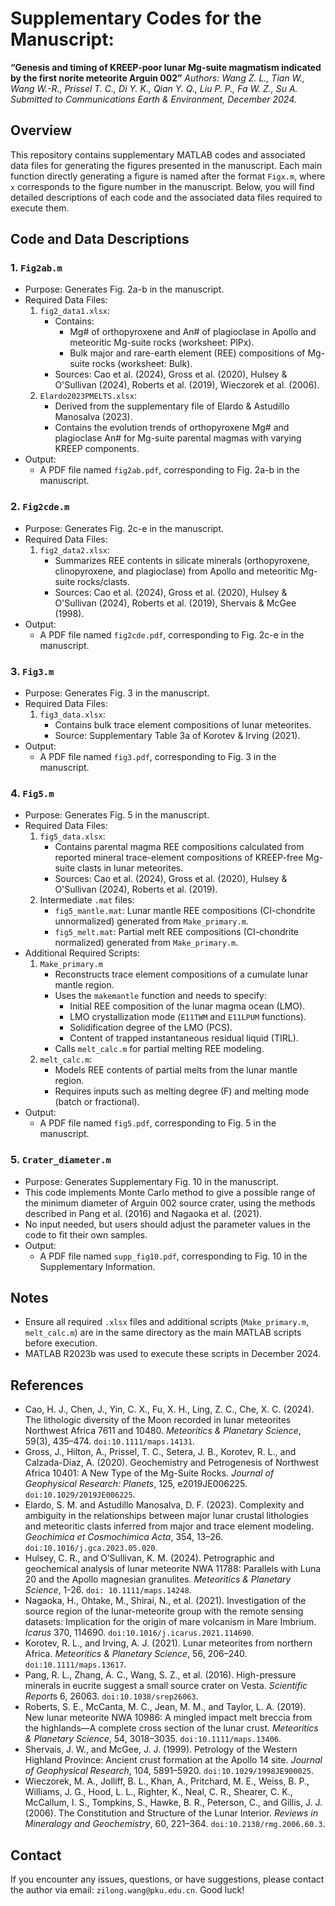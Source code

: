 # Supplementary Codes for the Manuscript:
**“Genesis and timing of KREEP-poor lunar Mg-suite magmatism indicated by the first norite meteorite Arguin 002”**
*Authors: Wang Z. L., Tian W., Wang W.-R., Prissel T. C., Di Y. K., Qian Y. Q., Liu P. P., Fa W. Z., Su A.*
*Submitted to Communications Earth & Environment, December 2024.*

## Overview
This repository contains supplementary MATLAB codes and associated data files for generating the figures presented in the manuscript. Each main function directly generating a figure is named after the format ```Figx.m```, where ```x``` corresponds to the figure number in the manuscript. Below, you will find detailed descriptions of each code and the associated data files required to execute them.

## Code and Data Descriptions
### 1. ```Fig2ab.m```
  * Purpose: Generates Fig. 2a-b in the manuscript.
  * Required Data Files:
    1. ```fig2_data1.xlsx```:
       * Contains:
         * Mg# of orthopyroxene and An# of plagioclase in Apollo and meteoritic Mg-suite rocks (worksheet: PlPx).
         * Bulk major and rare-earth element (REE) compositions of Mg-suite rocks (worksheet: Bulk).
       * Sources: Cao et al. (2024), Gross et al. (2020), Hulsey & O'Sullivan (2024), Roberts et al. (2019), Wieczorek et al. (2006).
    2. ```Elardo2023PMELTS.xlsx```:
       * Derived from the supplementary file of Elardo & Astudillo Manosalva (2023).
       * Contains the evolution trends of orthopyroxene Mg# and plagioclase An# for Mg-suite parental magmas with varying KREEP components.
  * Output:
    * A PDF file named ```fig2ab.pdf```, corresponding to Fig. 2a-b in the manuscript.
### 2. ```Fig2cde.m```
  * Purpose: Generates Fig. 2c-e in the manuscript.
  * Required Data Files:
    1. ```fig2_data2.xlsx```:
       * Summarizes REE contents in silicate minerals (orthopyroxene, clinopyroxene, and plagioclase) from Apollo and meteoritic Mg-suite rocks/clasts.
       * Sources: Cao et al. (2024), Gross et al. (2020), Hulsey & O'Sullivan (2024), Roberts et al. (2019), Shervais & McGee (1998).
  * Output:
    * A PDF file named ```fig2cde.pdf```, corresponding to Fig. 2c-e in the manuscript.
### 3. ```Fig3.m```
  * Purpose: Generates Fig. 3 in the manuscript.
  * Required Data Files:
    1. ```fig3_data.xlsx```:
       * Contains bulk trace element compositions of lunar meteorites.
       * Source: Supplementary Table 3a of Korotev & Irving (2021).
  * Output:
    * A PDF file named ```fig3.pdf```, corresponding to Fig. 3 in the manuscript.
### 4. ```Fig5.m```
* Purpose: Generates Fig. 5 in the manuscript.
* Required Data Files:
    1. ```fig5_data.xlsx```:
       * Contains parental magma REE compositions calculated from reported mineral trace-element compositions of KREEP-free Mg-suite clasts in lunar meteorites.
       * Sources: Cao et al. (2024), Gross et al. (2020), Hulsey & O'Sullivan (2024), Roberts et al. (2019).
    2. Intermediate ```.mat``` files:
       * ```fig5_mantle.mat```: Lunar mantle REE compositions (CI-chondrite unnormalized) generated from ```Make_primary.m```.
       * ```fig5_melt.mat```: Partial melt REE compositions (CI-chondrite normalized) generated from ```Make_primary.m```.
* Additional Required Scripts:
    1. ```Make_primary.m```
       * Reconstructs trace element compositions of a cumulate lunar mantle region.
       * Uses the ```makemantle``` function and needs to specify:
          * Initial REE composition of the lunar magma ocean (LMO).
          * LMO crystallization mode (```E11TWM``` and ```E11LPUM``` functions).
          * Solidification degree of the LMO (PCS).
          * Content of trapped instantaneous residual liquid (TIRL).
       * Calls ```melt_calc.m``` for partial melting REE modeling.
    2. ```melt_calc.m```:
       * Models REE contents of partial melts from the lunar mantle region.
       * Requires inputs such as melting degree (F) and melting mode (batch or fractional).
* Output:
    * A PDF file named ```fig5.pdf```, corresponding to Fig. 5 in the manuscript.

### 5. ```Crater_diameter.m```

* Purpose: Generates Supplementary Fig. 10 in the manuscript.
* This code implements Monte Carlo method to give a possible range of the minimum diameter of Arguin 002 source crater, using the methods described in Pang et al. (2016) and Nagaoka et al. (2021).
* No input needed, but users should adjust the parameter values in the code to fit their own samples.
* Output:
  * A PDF file named ```supp_fig10.pdf```, corresponding to Fig. 10 in the Supplementary Information.

## Notes
  * Ensure all required ```.xlsx``` files and additional scripts (```Make_primary.m```, ```melt_calc.m```) are in the same directory as the main MATLAB scripts before execution.
  * MATLAB R2023b was used to execute these scripts in December 2024.

## References
* Cao, H. J., Chen, J., Yin, C. X., Fu, X. H., Ling, Z. C., Che, X. C. (2024). The lithologic diversity of the Moon recorded in lunar meteorites Northwest Africa 7611 and 10480. *Meteoritics & Planetary Science*, 59(3), 435–474. ```doi:10.1111/maps.14131```.
* Gross, J., Hilton, A., Prissel, T. C., Setera, J. B., Korotev, R. L., and Calzada-Diaz, A. (2020). Geochemistry and Petrogenesis of Northwest Africa 10401: A New Type of the Mg-Suite Rocks. *Journal of Geophysical Research: Planets*, 125, e2019JE006225. ```doi:10.1029/2019JE006225```.
* Elardo, S. M. and Astudillo Manosalva, D. F. (2023). Complexity and ambiguity in the relationships between major lunar crustal lithologies and meteoritic clasts inferred from major and trace element modeling. *Geochimica et Cosmochimica Acta*, 354, 13–26. ```doi:10.1016/j.gca.2023.05.020```.
* Hulsey, C. R., and O’Sullivan, K. M. (2024). Petrographic and geochemical analysis of lunar meteorite NWA 11788: Parallels with Luna 20 and the Apollo magnesian granulites. *Meteoritics & Planetary Science*, 1-26. ```doi: 10.1111/maps.14248```.
* Nagaoka, H., Ohtake, M., Shirai, N., et al. (2021). Investigation of the source region of the lunar-meteorite group with the remote sensing datasets: Implication for the origin of mare volcanism in Mare Imbrium. *Icarus* 370, 114690. ```doi:10.1016/j.icarus.2021.114690```.
* Korotev, R. L., and Irving, A. J. (2021). Lunar meteorites from northern Africa. *Meteoritics & Planetary Science*, 56, 206–240. ```doi:10.1111/maps.13617```.
* Pang, R. L., Zhang, A. C., Wang, S. Z., et al. (2016). High-pressure minerals in eucrite suggest a small source crater on Vesta. *Scientific Report*s 6, 26063. ```doi:10.1038/srep26063```.
* Roberts, S. E., McCanta, M. C., Jean, M. M., and Taylor, L. A. (2019). New lunar meteorite NWA 10986: A mingled impact melt breccia from the highlands—A complete cross section of the lunar crust. *Meteoritics & Planetary Science*, 54, 3018–3035. ```doi:10.1111/maps.13406```.
* Shervais, J. W., and McGee, J. J. (1999). Petrology of the Western Highland Province: Ancient crust formation at the Apollo 14 site. *Journal of Geophysical Research*, 104, 5891–5920. ```doi:10.1029/1998JE900025```.
* Wieczorek, M. A., Jolliff, B. L., Khan, A., Pritchard, M. E., Weiss, B. P., Williams, J. G., Hood, L. L., Righter, K., Neal, C. R., Shearer, C. K., McCallum, I. S., Tompkins, S., Hawke, B. R., Peterson, C., and Gillis, J. J. (2006). The Constitution and Structure of the Lunar Interior. *Reviews in Mineralogy and Geochemistry*, 60, 221–364. ```doi:10.2138/rmg.2006.60.3```.

## Contact
If you encounter any issues, questions, or have suggestions, please contact the author via email: ```zilong.wang@pku.edu.cn```.
Good luck!
